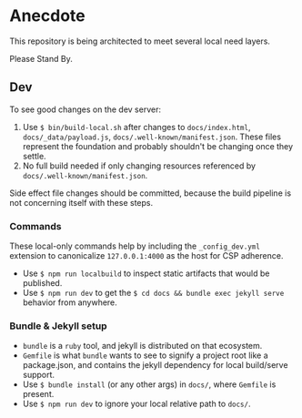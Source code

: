 # Anecdote

This repository is being architected to meet several local need layers.

Please Stand By.

## Dev

To see good changes on the dev server:

1. Use `$ bin/build-local.sh` after changes to `docs/index.html`, `docs/_data/payload.js`, `docs/.well-known/manifest.json`. These files represent the foundation and probably shouldn't be changing once they settle.
2. No full build needed if only changing resources referenced by `docs/.well-known/manifest.json`.

Side effect file changes should be committed, because the build pipeline is not concerning itself with these steps.

### Commands

These local-only commands help by including the `_config_dev.yml` extension to canonicalize `127.0.0.1:4000` as the host for CSP adherence.

- Use `$ npm run localbuild` to inspect static artifacts that would be published.
- Use `$ npm run dev` to get the `$ cd docs && bundle exec jekyll serve` behavior from anywhere.

### Bundle & Jekyll setup

- `bundle` is a `ruby` tool, and jekyll is distributed on that ecosystem.
- `Gemfile` is what `bundle` wants to see to signify a project root like a package.json, and contains the jekyll dependency for local build/serve support.
- Use `$ bundle install` (or any other args) in `docs/`, where `Gemfile` is present.
- Use `$ npm run dev` to ignore your local relative path to `docs/`.

